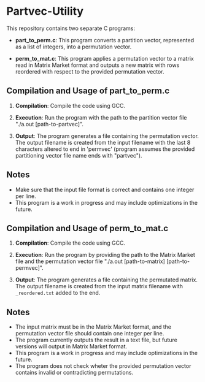 # Partvec-Utility

This repository contains two separate C programs:


- **part_to_perm.c**: This program converts a partition vector, represented as a list of integers, into a permutation vector.

- **perm_to_mat.c**: This program applies a permutation vector to a matrix read in Matrix Market format and outputs a new matrix with rows reordered with respect to the provided permutation vector.

## Compilation and Usage of part_to_perm.c

1. **Compilation**: Compile the code using GCC.

2. **Execution**: Run the program with the path to the partition vector file "./a.out [path-to-partvec]".

3. **Output**: The program generates a file containing the permutation vector. The output filename is created from the input filename with the last 8 characters altered to end in 'permvec' (program assumes the provided partitioning vector file name ends with "partvec"). 

## Notes
- Make sure that the input file format is correct and contains one integer per line.
- This program is a work in progress and may include optimizations in the future.



## Compilation and Usage of perm_to_mat.c

1. **Compilation**: Compile the code using GCC.


2. **Execution**: Run the program by providing the path to the Matrix Market file and the permutation vector file "./a.out [path-to-matrix] [path-to-permvec]".

3. **Output**: The program generates a file containing the permutated matrix. The output filename is created from the input matrix filename with `_reordered.txt` added to the end. 

## Notes

- The input matrix must be in the Matrix Market format, and the permutation vector file should contain one integer per line.
- The program currently outputs the result in a text file, but future versions will output in Matrix Market format.
- This program is a work in progress and may include optimizations in the future.
- The program does not check wheter the provided permutation vector contains invalid or contradicting permutations.
